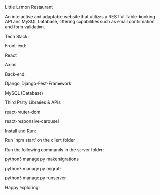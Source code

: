 Little Lemon Restaurant

An interactive and adaptable website that utilizes a RESTful Table-booking API and MySQL Database, offering capabilities such as email confirmation and form validation.

Tech Stack:

Front-end:

React

Axios


Back-end:

Django, Django-Rest-Framework

MySQL (Database)


Third Party Libraries & APIs:

react-router-dom

react-responsive-carousel

Install and Run:

Run 'npm start' on the client folder


Run the following commands in the server folder:

python3 manage.py makemigrations

python3 manage.py migrate

python3 manage.py runserver

Happy exploring!
